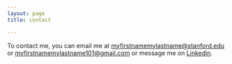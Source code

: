```yaml
---
layout: page
title: contact

---
```


To contact me, you can email me at myfirstnamemylastname@stanford.edu or myfirstnamemylastname101@gmail.com or message me on [Linkedin](https://www.linkedin.com/in/angela-h-090a5672/).
